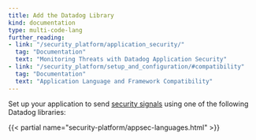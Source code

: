 ```yaml
---
title: Add the Datadog Library
kind: documentation
type: multi-code-lang
further_reading:
- link: "/security_platform/application_security/"
  tag: "Documentation"
  text: "Monitoring Threats with Datadog Application Security"
- link: "/security_platform/setup_and_configuration/#compatibility"
  tag: "Documentation"
  text: "Application Language and Framework Compatibility"
---
```


Set up your application to send [security signals][1] using one of the following Datadog libraries:


{{< partial name="security-platform/appsec-languages.html" >}}

<br>


[1]: /security_platform/application_security/
